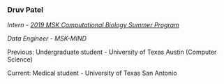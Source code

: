 ### Druv Patel
*Intern - [2019 MSK Computational Biology Summer Program](https://www.mskcc.org/education-training/summer-scientific-undergraduate-programs/computational-biology-summer-program-cbsp/computational-biology-summer-program-alumni)*

*Data Engineer - MSK-MIND*

Previous: Undergraduate student - University of Texas Austin (Computer Science)

Current: Medical student - University of Texas San Antonio